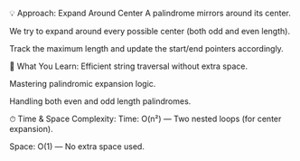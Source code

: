 💡 Approach: Expand Around Center
A palindrome mirrors around its center.

We try to expand around every possible center (both odd and even length).

Track the maximum length and update the start/end pointers accordingly.

🧠 What You Learn:
Efficient string traversal without extra space.

Mastering palindromic expansion logic.

Handling both even and odd length palindromes.

⏱ Time & Space Complexity:
Time: O(n²) — Two nested loops (for center expansion).

Space: O(1) — No extra space used.